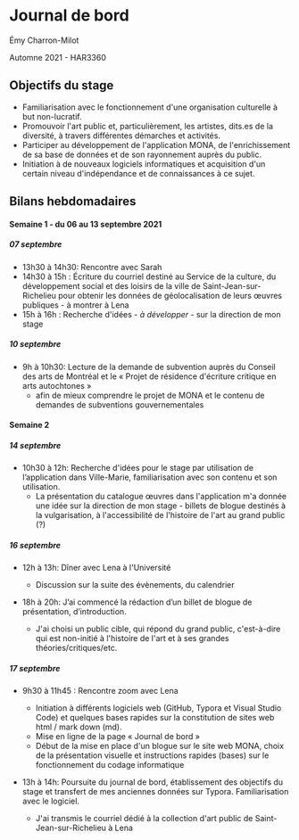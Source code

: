 # Journal de bord

Émy Charron-Milot 

Automne 2021 - HAR3360 

## Objectifs du stage 

- Familiarisation avec le fonctionnement d'une organisation culturelle à but non-lucratif.
- Promouvoir l'art public et, particulièrement, les artistes, dits.es de la diversité, à travers différentes démarches et activités.
- Participer au développement de l'application MONA, de l'enrichissement de sa base de données et de son rayonnement auprès du public.
- Initiation à de nouveaux logiciels informatiques et acquisition d'un certain niveau d'indépendance et de  connaissances à ce sujet.

## Bilans hebdomadaires

#### Semaine 1 - du 06 au 13 septembre 2021

##### 07 septembre

- 13h30 à 14h30: Rencontre avec Sarah
- 14h30 à 15h : Écriture du courriel destiné au Service de la culture, du développement social et des loisirs de la ville de Saint-Jean-sur-Richelieu pour obtenir les données de géolocalisation de leurs œuvres publiques - à montrer à Lena
- 15h à 16h : Recherche d'idées - *à développer* - sur la direction de mon stage

##### 10 septembre 

- 9h à 10h30: Lecture de la demande de subvention auprès du Conseil des arts de Montréal et le « Projet de résidence d'écriture critique en arts autochtones » 
  - afin de mieux comprendre le projet de MONA et le contenu de demandes de subventions gouvernementales



#### Semaine 2

##### 14 septembre 

- 10h30 à 12h: Recherche d'idées pour le stage par utilisation de l’application dans Ville-Marie, familiarisation avec son contenu et son utilisation. 
  - La présentation du catalogue œuvres dans l'application m'a donnée une idée sur la direction de mon stage - billets de blogue destinés à la vulgarisation, à l'accessibilité de l'histoire de l'art au grand public (?) 

##### 16 septembre

- 12h à 13h: Dîner avec Lena à l'Université
  - Discussion sur la suite des évènements, du calendrier 

- 18h à 20h: J’ai commencé la rédaction d’un billet de blogue de présentation, d’introduction.
  - J'ai choisi un public cible, qui répond du grand public, c'est-à-dire qui est non-initié à l'histoire de l'art et à ses grandes théories/critiques/etc.

##### 17 septembre

- 9h30 à 11h45 :  Rencontre zoom avec Lena
  - Initiation à différents logiciels web (GitHub, Typora et Visual Studio Code) et quelques bases rapides sur la constitution de sites web html / mark down (md).
  - Mise en ligne de la page « Journal de bord »
  - Début de la mise en place d'un blogue sur le site web MONA, choix de la présentation visuelle et instructions rapides (bases) sur le fonctionnement du codage informatique

- 13h à 14h: Poursuite du journal de bord, établissement des objectifs du stage et transfert de mes anciennes données sur Typora. Familiarisation avec le logiciel.

  - J'ai transmis le courriel dédié à la collection d'art public de Saint-Jean-sur-Richelieu à Lena 

  
